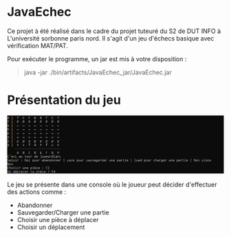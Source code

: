 # JavaEchec 


Ce projet à été réalisé dans le cadre du projet tuteuré du S2 de DUT INFO à L'université sorbonne paris nord.
Il s'agit d'un jeu d'échecs basique avec vérification MAT/PAT.

Pour exécuter le programme, un jar est mis à votre disposition :

> java -jar ./bin/artifacts/JavaEchec_jar/JavaEchec.jar


# Présentation du jeu
![Presentation](./img/presentation.png)

Le jeu se présente dans une console où le joueur peut décider d'effectuer des actions comme :
* Abandonner
* Sauvegarder/Charger une partie
* Choisir une pièce à déplacer
* Choisir un déplacement


